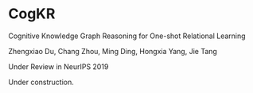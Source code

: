 # CogKR

Cognitive Knowledge Graph Reasoning for One-shot Relational Learning

Zhengxiao Du, Chang Zhou, Ming Ding, Hongxia Yang, Jie Tang

Under Review in NeurIPS 2019

Under construction.